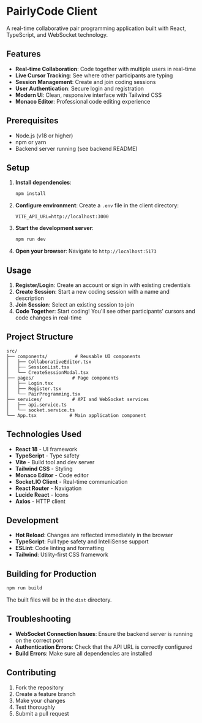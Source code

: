 # PairlyCode Client

A real-time collaborative pair programming application built with React, TypeScript, and WebSocket technology.

## Features

- **Real-time Collaboration**: Code together with multiple users in real-time
- **Live Cursor Tracking**: See where other participants are typing
- **Session Management**: Create and join coding sessions
- **User Authentication**: Secure login and registration
- **Modern UI**: Clean, responsive interface with Tailwind CSS
- **Monaco Editor**: Professional code editing experience

## Prerequisites

- Node.js (v18 or higher)
- npm or yarn
- Backend server running (see backend README)

## Setup

1. **Install dependencies**:

   ```bash
   npm install
   ```

2. **Configure environment**:
   Create a `.env` file in the client directory:

   ```
   VITE_API_URL=http://localhost:3000
   ```

3. **Start the development server**:

   ```bash
   npm run dev
   ```

4. **Open your browser**:
   Navigate to `http://localhost:5173`

## Usage

1. **Register/Login**: Create an account or sign in with existing credentials
2. **Create Session**: Start a new coding session with a name and description
3. **Join Session**: Select an existing session to join
4. **Code Together**: Start coding! You'll see other participants' cursors and code changes in real-time

## Project Structure

```
src/
├── components/          # Reusable UI components
│   ├── CollaborativeEditor.tsx
│   ├── SessionList.tsx
│   └── CreateSessionModal.tsx
├── pages/              # Page components
│   ├── Login.tsx
│   ├── Register.tsx
│   └── PairProgramming.tsx
├── services/           # API and WebSocket services
│   ├── api.service.ts
│   └── socket.service.ts
└── App.tsx            # Main application component
```

## Technologies Used

- **React 18** - UI framework
- **TypeScript** - Type safety
- **Vite** - Build tool and dev server
- **Tailwind CSS** - Styling
- **Monaco Editor** - Code editor
- **Socket.IO Client** - Real-time communication
- **React Router** - Navigation
- **Lucide React** - Icons
- **Axios** - HTTP client

## Development

- **Hot Reload**: Changes are reflected immediately in the browser
- **TypeScript**: Full type safety and IntelliSense support
- **ESLint**: Code linting and formatting
- **Tailwind**: Utility-first CSS framework

## Building for Production

```bash
npm run build
```

The built files will be in the `dist` directory.

## Troubleshooting

- **WebSocket Connection Issues**: Ensure the backend server is running on the correct port
- **Authentication Errors**: Check that the API URL is correctly configured
- **Build Errors**: Make sure all dependencies are installed

## Contributing

1. Fork the repository
2. Create a feature branch
3. Make your changes
4. Test thoroughly
5. Submit a pull request
